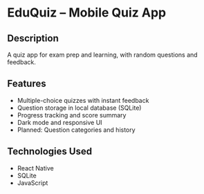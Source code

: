 # EduQuiz – Mobile Quiz App

## Description
A quiz app for exam prep and learning, with random questions and feedback.

## Features
- Multiple-choice quizzes with instant feedback
- Question storage in local database (SQLite)
- Progress tracking and score summary
- Dark mode and responsive UI
- Planned: Question categories and history

## Technologies Used
- React Native
- SQLite
- JavaScript
